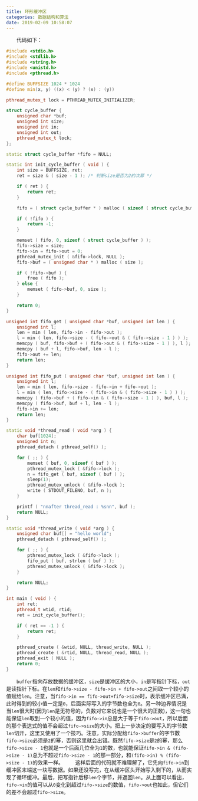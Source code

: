 ```yaml
---
title: 环形缓冲区
categories: 数据结构和算法
date: 2019-02-09 10:58:07
---
```

&emsp;&emsp;代码如下：<!--more-->

``` cpp
#include <stdio.h>
#include <stdlib.h>
#include <string.h>
#include <unistd.h>
#include <pthread.h>

#define BUFFSIZE 1024 * 1024
#define min(x, y) ((x) < (y) ? (x) : (y))

pthread_mutex_t lock = PTHREAD_MUTEX_INITIALIZER;

struct cycle_buffer {
    unsigned char *buf;
    unsigned int size;
    unsigned int in;
    unsigned int out;
    pthread_mutex_t lock;
};

static struct cycle_buffer *fifo = NULL;

static int init_cycle_buffer ( void ) {
    int size = BUFFSIZE, ret;
    ret = size & ( size - 1 ); /* 判断size是否为2的次幂 */

    if ( ret ) {
        return ret;
    }

    fifo = ( struct cycle_buffer * ) malloc ( sizeof ( struct cycle_buffer ) );

    if ( !fifo ) {
        return -1;
    }

    memset ( fifo, 0, sizeof ( struct cycle_buffer ) );
    fifo->size = size;
    fifo->in = fifo->out = 0;
    pthread_mutex_init ( &fifo->lock, NULL );
    fifo->buf = ( unsigned char * ) malloc ( size );

    if ( !fifo->buf ) {
        free ( fifo );
    } else {
        memset ( fifo->buf, 0, size );
    }

    return 0;
}

unsigned int fifo_get ( unsigned char *buf, unsigned int len ) {
    unsigned int l;
    len = min ( len, fifo->in - fifo->out );
    l = min ( len, fifo->size - ( fifo->out & ( fifo->size - 1 ) ) );
    memcpy ( buf, fifo->buf + ( fifo->out & ( fifo->size - 1 ) ), l );
    memcpy ( buf + l, fifo->buf, len - l );
    fifo->out += len;
    return len;
}

unsigned int fifo_put ( unsigned char *buf, unsigned int len ) {
    unsigned int l;
    len = min ( len, fifo->size - fifo->in + fifo->out );
    l = min ( len, fifo->size - ( fifo->in & ( fifo->size - 1 ) ) );
    memcpy ( fifo->buf + ( fifo->in & ( fifo->size - 1 ) ), buf, l );
    memcpy ( fifo->buf, buf + l, len - l );
    fifo->in += len;
    return len;
}

static void *thread_read ( void *arg ) {
    char buf[1024];
    unsigned int n;
    pthread_detach ( pthread_self() );

    for ( ;; ) {
        memset ( buf, 0, sizeof ( buf ) );
        pthread_mutex_lock ( &fifo->lock );
        n = fifo_get ( buf, sizeof ( buf ) );
        sleep(1);
        pthread_mutex_unlock ( &fifo->lock );
        write ( STDOUT_FILENO, buf, n );
    }

    printf ( "nnafter thread_read : %snn", buf );
    return NULL;
}

static void *thread_write ( void *arg ) {
    unsigned char buf[] = "hello world";
    pthread_detach ( pthread_self() );

    for ( ;; ) {
        pthread_mutex_lock ( &fifo->lock );
        fifo_put ( buf, strlen ( buf ) );
        pthread_mutex_unlock ( &fifo->lock );
    }

    return NULL;
}

int main ( void ) {
    int ret;
    pthread_t wtid, rtid;
    ret = init_cycle_buffer();

    if ( ret == -1 ) {
        return ret;
    }

    pthread_create ( &wtid, NULL, thread_write, NULL );
    pthread_create ( &rtid, NULL, thread_read, NULL );
    pthread_exit ( NULL );
    return 0;
}
```

&emsp;&emsp;`buffer`指向存放数据的缓冲区，`size`是缓冲区的大小，`in`是写指针下标，`out`是读指针下标。在`len`和`fifo->size - fifo->in + fifo->out`之间取一个较小的值赋给`len`。注意，当`fifo->in == fifo->out+fifo->size`时，表示缓冲区已满，此时得到的较小值一定是`0`，后面实际写入的字节数也全为`0`。另一种边界情况是当`len`很大时(因为`len`是无符号的，负数对它来说也是一个很大的正数)，这一句也能保证`len`取到一个较小的值，因为`fifo->in`总是大于等于`fifo->out`，所以后面的那个表达式的值不会超过`fifo->size`的大小。把上一步决定的要写入的字节数`len`切开，这里又使用了一个技巧。注意，实际分配给`fifo->buffer`的字节数`fifo->size`必须是`2`的幂，否则这里就会出错。既然`fifo->size`是`2`的幂，那么`fifo->size - 1`也就是一个后面几位全为`1`的数，也就能保证`fifo->in & (fifo->size - 1)`总为不超过`fifo->size - 1`的那一部分，和`(fifo->in) % (fifo->size - 1)`的效果一样。
&emsp;&emsp;这样后面的代码就不难理解了，它先向`fifo->in`到缓冲区末端这一块写数据。如果还没写完，在从缓冲区头开始写入剩下的，从而实现了循环缓冲。最后，把写指针后移`len`个字节，并返回`len`。从上面可以看出，`fifo->in`的值可以从`0`变化到超过`fifo->size`的数值，`fifo->out`也如此，但它们的差不会超过`fifo->size`。